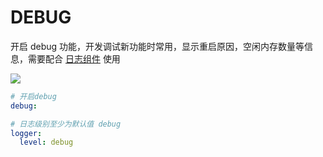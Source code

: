 # DEBUG

开启 debug 功能，开发调试新功能时常用，显示重启原因，空闲内存数量等信息，需要配合 [日志组件](esphome/components/logger) 使用

![](http://pic.airijia.com/doc/20190222191221.png)



```yaml
# 开启debug
debug:

# 日志级别至少为默认值 debug 
logger:
  level: debug
```